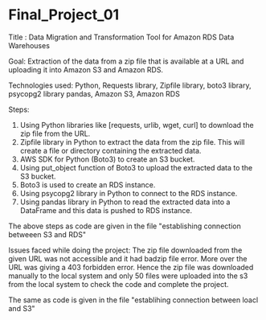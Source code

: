 # Final_Project_01

Title : Data Migration and Transformation Tool for Amazon RDS Data Warehouses

Goal: Extraction of the data from a zip file that is available at a URL and uploading it into Amazon S3 and Amazon RDS.

Technologies used: Python, Requests library, Zipfile library, boto3 library, psycopg2 library pandas, Amazon S3, Amazon RDS

Steps:
1.	Using Python libraries like [requests, urlib, wget, curl] to download the zip file from the URL. 
2.	Zipfile library in Python to extract the data from the zip file. This will create a file or directory containing the extracted data.
3.	AWS SDK for Python (Boto3) to create an S3 bucket.
4.	Using put_object function of Boto3 to upload the extracted data to the S3 bucket.
5.	Boto3 is used to create an RDS instance.
6.	Using psycopg2 library in Python to connect to the RDS instance.
7.	Using pandas library in Python to read the extracted data into a DataFrame and this data is pushed to RDS instance.

The above steps as code are given in the file "establishing connection betweeen S3 and RDS" 

Issues faced while doing the project:
The zip file downloaded from the given URL was not accessible and it had badzip file error. More over the URL was giving a 403 forbidden error. Hence the zip file was downloaded manually to the local system and only 50 files were uploaded into the s3 from the local system to check the code and complete the project.

The same as code is given in the file "establihing connection between loacl and S3"


